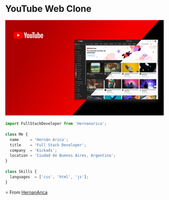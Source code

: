 # YouTube Web Clone

<p align="center">
  <img src="./src/assets/imgs/thumbnail/thumbnail.jpg"  alt="YouTube"/>
</p>

```js
import FullStackDeveloper from 'Hernanarica';

class Me {
  name     = 'Hernán Arica';
  title    = 'Full Stack Developer';
  company  = 'Kickads';
  location = 'Ciudad de Buenos Aires, Argentina';
}

class Skills {
  languages  = ['css', 'html', 'js'];
}
```

⭐️ From [HernanArica](https://github.com/Hernanarica)